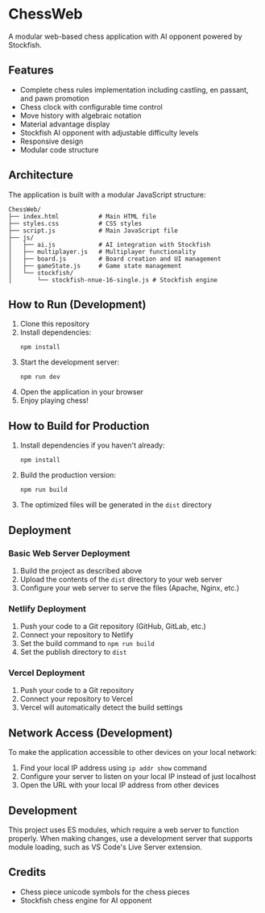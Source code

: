 # ChessWeb

A modular web-based chess application with AI opponent powered by Stockfish.

## Features

- Complete chess rules implementation including castling, en passant, and pawn promotion
- Chess clock with configurable time control
- Move history with algebraic notation
- Material advantage display
- Stockfish AI opponent with adjustable difficulty levels
- Responsive design
- Modular code structure

## Architecture

The application is built with a modular JavaScript structure:

```
ChessWeb/
├── index.html           # Main HTML file
├── styles.css           # CSS styles
├── script.js            # Main JavaScript file
├── js/
│   ├── ai.js            # AI integration with Stockfish
│   ├── multiplayer.js   # Multiplayer functionality
│   ├── board.js         # Board creation and UI management
│   ├── gameState.js     # Game state management
│   └── stockfish/
│       └── stockfish-nnue-16-single.js # Stockfish engine
```

## How to Run (Development)

1. Clone this repository
2. Install dependencies:
   ```
   npm install
   ```
3. Start the development server:
   ```
   npm run dev
   ```
4. Open the application in your browser
5. Enjoy playing chess!

## How to Build for Production

1. Install dependencies if you haven't already:
   ```
   npm install
   ```
2. Build the production version:
   ```
   npm run build
   ```
3. The optimized files will be generated in the `dist` directory

## Deployment

### Basic Web Server Deployment

1. Build the project as described above
2. Upload the contents of the `dist` directory to your web server
3. Configure your web server to serve the files (Apache, Nginx, etc.)

### Netlify Deployment

1. Push your code to a Git repository (GitHub, GitLab, etc.)
2. Connect your repository to Netlify
3. Set the build command to `npm run build`
4. Set the publish directory to `dist`

### Vercel Deployment

1. Push your code to a Git repository
2. Connect your repository to Vercel
3. Vercel will automatically detect the build settings

## Network Access (Development)

To make the application accessible to other devices on your local network:

1. Find your local IP address using `ip addr show` command
2. Configure your server to listen on your local IP instead of just localhost
3. Open the URL with your local IP address from other devices

## Development

This project uses ES modules, which require a web server to function properly. When making changes, use a development server that supports module loading, such as VS Code's Live Server extension.

## Credits

- Chess piece unicode symbols for the chess pieces
- Stockfish chess engine for AI opponent 
